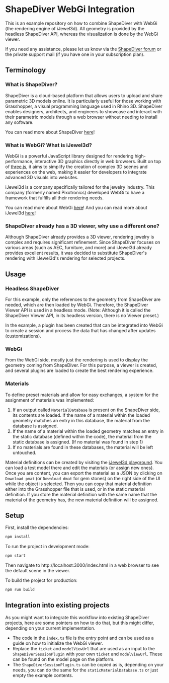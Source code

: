 # ShapeDiver WebGi Integration

This is an example repository on how to combine ShapeDiver with WebGi (the rendering engine of iJewel3d). All geometry is provided by the headless ShapeDiver API, whereas the visualization is done by the WebGi viewer.

If you need any assistance, please let us know via the [ShapeDiver forum](https://forum.shapediver.com/) or the private support mail (if you have one in your subscription plan).

## Terminology

### What is ShapeDiver?

ShapeDiver is a cloud-based platform that allows users to upload and share parametric 3D models online. It is particularly useful for those working with Grasshopper, a visual programming language used in Rhino 3D. ShapeDiver enables designers, architects, and engineers to showcase and interact with their parametric models through a web browser without needing to install any software.

You can read more about ShapeDiver [here](https://shapediver.com/)!

### What is WebGi? What is iJewel3d?

WebGi is a powerful JavaScript library designed for rendering high-performance, interactive 3D graphics directly in web browsers. Built on top of [three.js](https://threejs.org/), it aims to simplify the creation of complex 3D scenes and experiences on the web, making it easier for developers to integrate advanced 3D visuals into websites.

iJewel3d is a company specifically tailored for the jewelry industry. This company (formerly named Pixotronics) developed WebGi to have a framework that fulfills all their rendering needs.

You can read more about WebGi [here](https://webgi.xyz/)!
And you can read more about iJewel3d [here](https://iJewel3d.com/)!

### ShapeDiver already has a 3D viewer, why use a different one?

Although ShapeDiver already provides a 3D viewer, rendering jewelry is complex and requires significant refinement. Since ShapeDiver focuses on various areas (such as AEC, furniture, and more) and iJewel3d already provides excellent results, it was decided to substitute ShapeDiver's rendering with iJewel3d's rendering for selected projects.

## Usage

### Headless ShapeDiver

For this example, only the references to the geometry from ShapeDiver are needed, which are then loaded by WebGi. Therefore, the ShapeDiver Viewer API is used in a headless mode. (Note: Although it is called the ShapeDiver Viewer API, in its headless version, there is no Viewer preset.)

In the example, a plugin has been created that can be integrated into WebGi to create a session and process the data that has changed after updates (customizations).

### WebGi

From the WebGi side, mostly just the rendering is used to display the geometry coming from ShapeDiver. For this purpose, a viewer is created, and several plugins are loaded to create the best rendering experience.

### Materials

To define preset materials and allow for easy exchanges, a system for the assignment of materials was implemented:
1. If an output called `MaterialDatabase` is present on the ShapeDiver side, its contents are loaded. If the name of a material within the loaded geometry matches an entry in this database, the material from the database is assigned.
2. If the name of a material within the loaded geometry matches an entry in the static database (defined within the code), the material from the static database is assigned. (If no material was found in step 1)
3. If no materials are found in these databases, the material will be left untouched.

Material definitions can be created by visiting the [iJewel3d playground](https://playground.ijewel3d.com/). You can load a test model there and edit the materials (or assign new ones). Once you are content, you can export the material as a JSON by clicking on `Download pmat` (or `Download dmat` for gem stones) on the right side of the UI while the object is selected. Then you can copy that material definition either into the Grasshopper file that is used, or in the static material definition. If you store the material definition with the same name that the material of the geometry has, the new material definition will be assigned. 

## Setup

First, install the dependencies:
```bash
npm install

```

To run the project in development mode:
```bash
npm start
```
Then navigate to http://localhost:3000/index.html in a web browser to see the default scene in the viewer.

To build the project for production:
```bash
npm run build
```

## Integration into existing projects

As you might want to integrate this workflow into existing ShapeDiver projects, here are some pointers on how to do that, but this might differ, depending on your current implementation.
- The code in the `index.ts` file is the entry point and can be used as a guide on how to initialize the WebGi viewer.
- Replace the `ticket` and `modelViewUrl` that are used as an input to the `ShapeDiverSessionPlugin` with your own `ticket` and `modelViewUrl`. These can be found on the model page on the platform.
- The `ShapeDiverSessionPlugin.ts` can be copied as is, depending on your needs, you can do the same for the `staticMaterialDatabase.ts` or just empty the example contents.